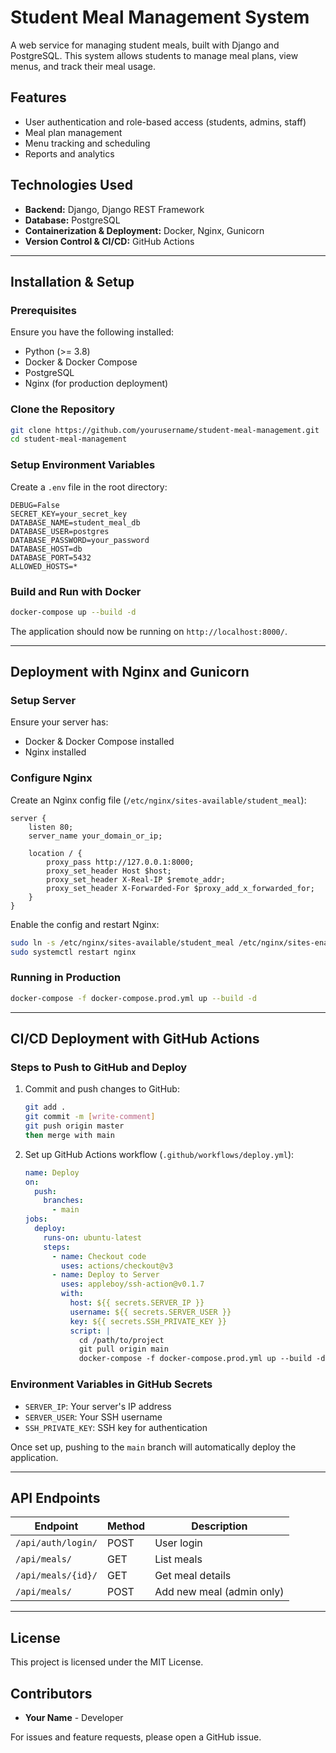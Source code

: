 # Student Meal Management System

A web service for managing student meals, built with Django and PostgreSQL. This system allows students to manage meal plans, view menus, and track their meal usage.

## Features
- User authentication and role-based access (students, admins, staff)
- Meal plan management
- Menu tracking and scheduling
- Reports and analytics

## Technologies Used
- **Backend:** Django, Django REST Framework
- **Database:** PostgreSQL
- **Containerization & Deployment:** Docker, Nginx, Gunicorn
- **Version Control & CI/CD:** GitHub Actions

---
## Installation & Setup
### Prerequisites
Ensure you have the following installed:
- Python (>= 3.8)
- Docker & Docker Compose
- PostgreSQL
- Nginx (for production deployment)

### Clone the Repository
```bash
git clone https://github.com/yourusername/student-meal-management.git
cd student-meal-management
```

### Setup Environment Variables
Create a `.env` file in the root directory:
```env
DEBUG=False
SECRET_KEY=your_secret_key
DATABASE_NAME=student_meal_db
DATABASE_USER=postgres
DATABASE_PASSWORD=your_password
DATABASE_HOST=db
DATABASE_PORT=5432
ALLOWED_HOSTS=*
```

### Build and Run with Docker
```bash
docker-compose up --build -d
```

The application should now be running on `http://localhost:8000/`.

---
## Deployment with Nginx and Gunicorn
### Setup Server
Ensure your server has:
- Docker & Docker Compose installed
- Nginx installed

### Configure Nginx
Create an Nginx config file (`/etc/nginx/sites-available/student_meal`):
```nginx
server {
    listen 80;
    server_name your_domain_or_ip;

    location / {
        proxy_pass http://127.0.0.1:8000;
        proxy_set_header Host $host;
        proxy_set_header X-Real-IP $remote_addr;
        proxy_set_header X-Forwarded-For $proxy_add_x_forwarded_for;
    }
}
```
Enable the config and restart Nginx:
```bash
sudo ln -s /etc/nginx/sites-available/student_meal /etc/nginx/sites-enabled/
sudo systemctl restart nginx
```

### Running in Production
```bash
docker-compose -f docker-compose.prod.yml up --build -d
```

---
## CI/CD Deployment with GitHub Actions
### Steps to Push to GitHub and Deploy
1. Commit and push changes to GitHub:
   ```bash
   git add .
   git commit -m [write-comment]
   git push origin master
   then merge with main
   ```

2. Set up GitHub Actions workflow (`.github/workflows/deploy.yml`):
   ```yaml
   name: Deploy
   on:
     push:
       branches:
         - main
   jobs:
     deploy:
       runs-on: ubuntu-latest
       steps:
         - name: Checkout code
           uses: actions/checkout@v3
         - name: Deploy to Server
           uses: appleboy/ssh-action@v0.1.7
           with:
             host: ${{ secrets.SERVER_IP }}
             username: ${{ secrets.SERVER_USER }}
             key: ${{ secrets.SSH_PRIVATE_KEY }}
             script: |
               cd /path/to/project
               git pull origin main
               docker-compose -f docker-compose.prod.yml up --build -d
   ```

### Environment Variables in GitHub Secrets
- `SERVER_IP`: Your server's IP address
- `SERVER_USER`: Your SSH username
- `SSH_PRIVATE_KEY`: SSH key for authentication

Once set up, pushing to the `main` branch will automatically deploy the application.

---
## API Endpoints
| Endpoint | Method | Description |
|----------|--------|-------------|
| `/api/auth/login/` | POST | User login |
| `/api/meals/` | GET | List meals |
| `/api/meals/{id}/` | GET | Get meal details |
| `/api/meals/` | POST | Add new meal (admin only) |

---
## License
This project is licensed under the MIT License.

## Contributors
- **Your Name** - Developer

For issues and feature requests, please open a GitHub issue.

